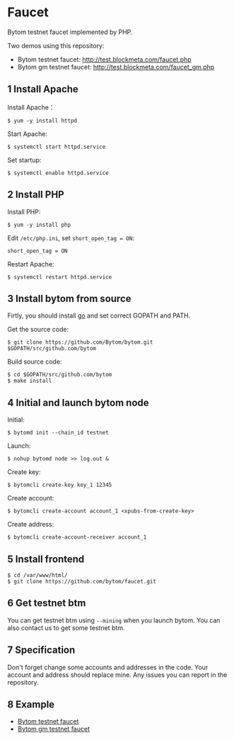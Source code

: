 Faucet
=======

Bytom testnet faucet implemented by PHP.

Two demos using this repository:

- Bytom testnet faucet: <http://test.blockmeta.com/faucet.php>
- Bytom gm testnet faucet: <http://test.blockmeta.com/faucet_gm.php>

## 1 Install Apache

Install Apache：

```
$ yum -y install httpd
```

Start Apache:

```
$ systemctl start httpd.service
```

Set startup:

```
$ systemctl enable httpd.service
```

## 2 Install PHP

Install PHP:

```
$ yum -y install php
```

Edit `/etc/php.ini`, set `short_open_tag = ON`:

```
short_open_tag = ON
```

Restart Apache:

```
$ systemctl restart httpd.service
```

## 3 Install bytom from source

Firtly, you should install [go](https://golang.org/doc/install) and set correct GOPATH and PATH.

Get the source code:

```
$ git clone https://github.com/Bytom/bytom.git $GOPATH/src/github.com/bytom
```

Build source code:

```
$ cd $GOPATH/src/github.com/bytom
$ make install
```

## 4 Initial and launch bytom node

Initial:

```
$ bytomd init --chain_id testnet
```

Launch:

```
$ nohup bytomd node >> log.out &
```

Create key:

```
$ bytomcli create-key key_1 12345
```

Create account:

```
$ bytomcli create-account account_1 <xpubs-from-create-key>
```

Create address:

```
$ bytomcli create-account-receiver account_1
```

## 5 Install frontend

```
$ cd /var/www/html/
$ git clone https://github.com/bytom/faucet.git
```

## 6 Get testnet btm

You can get testnet btm using `--mining` when you launch bytom. You can also contact us to get some testnet btm.

## 7 Specification

Don't forget change some accounts and addresses in the code. Your account and address should replace mine. Any issues you can report in the repository.

## 8 Example

- [Bytom testnet faucet](http://test.blockmeta.com/faucet.php)
- [Bytom gm testnet faucet](http://test.blockmeta.com/faucet_gm.php)